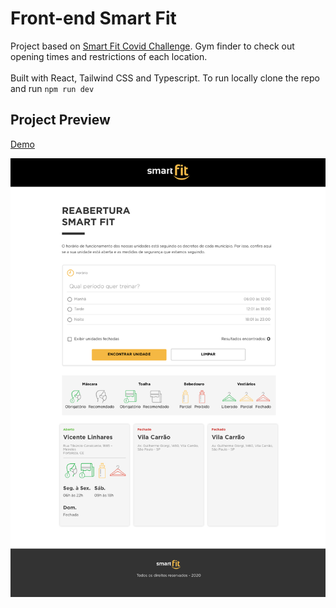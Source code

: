 # Front-end Smart Fit
Project based on <a href="https://github.com/bioritmo/front-end-code-challenge-smartsite">Smart Fit Covid Challenge</a>. Gym finder to check out opening times and restrictions of each location.
<br>
<br>
Built with React, Tailwind CSS and Typescript. To run locally clone the repo and run ```npm run dev```
## Project Preview

<a href="https://smartfit-brown.vercel.app/">Demo</a>

<img src="./src/assets/preview.png"/>